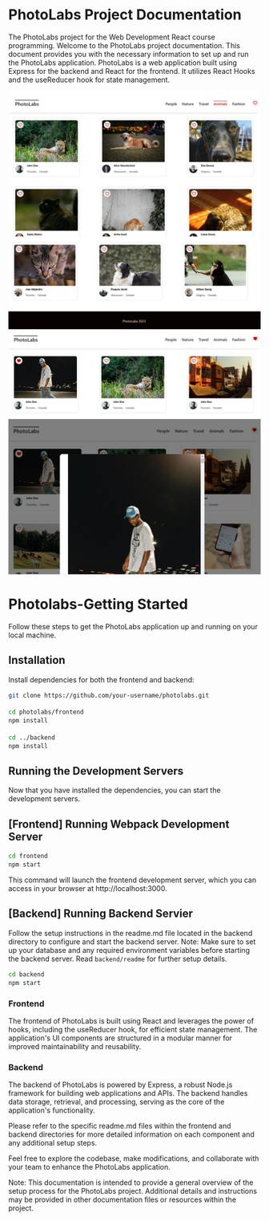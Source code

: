 # PhotoLabs Project Documentation
The PhotoLabs project for the Web Development React course programming.
Welcome to the PhotoLabs project documentation. This document provides 
you with the necessary information to set up and run the PhotoLabs application. 
PhotoLabs is a web application built using Express for the backend and React for the frontend. 
It utilizes React Hooks and the useReducer hook for state management.

![After each topic click](frontend/src/docs/After_each_topic_click.png)
![Footer](frontend/src/docs/beautiful_marked_footer.png)
![Favorited photos with notifications](frontend/src/docs/favorited_photos_and_notifications.png)
![modal_display](frontend/src/docs/modal_display_of_full_image_on_modal_click.png)


# Photolabs-Getting Started
Follow these steps to get the PhotoLabs application up and running on your local machine.

## Installation
Install dependencies for both the frontend and backend:
```sh
git clone https://github.com/your-username/photolabs.git

cd photolabs/frontend
npm install

cd ../backend
npm install

```
## Running the Development Servers
Now that you have installed the dependencies, you can start the development servers.
## [Frontend] Running Webpack Development Server

```sh
cd frontend
npm start
```
This command will launch the frontend development server, 
which you can access in your browser at http://localhost:3000.

## [Backend] Running Backend Servier
Follow the setup instructions in the readme.md file located in the backend directory 
to configure and start the backend server.
Note: Make sure to set up your database and any required environment variables 
before starting the backend server.
Read `backend/readme` for further setup details.

```sh
cd backend
npm start
```
### Frontend
The frontend of PhotoLabs is built using React and leverages the power of hooks, including the useReducer hook, 
for efficient state management. The application's UI components are structured in a modular manner for improved maintainability and reusability.

### Backend
The backend of PhotoLabs is powered by Express, a robust Node.js framework for building web applications and APIs. 
The backend handles data storage, retrieval, and processing, serving as the core of the application's functionality.

Please refer to the specific readme.md files within the frontend and backend directories for more detailed information
 on each component and any additional setup steps.

Feel free to explore the codebase, make modifications, and collaborate with your team to enhance the PhotoLabs application.

Note: This documentation is intended to provide a general overview of the setup process for the PhotoLabs project. 
Additional details and instructions may be provided in other documentation files or resources within the project.








